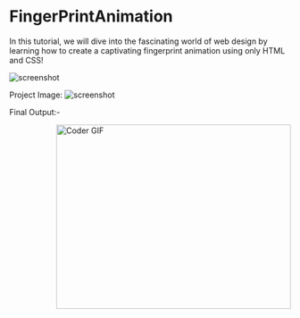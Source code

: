 # FingerPrintAnimation
In this tutorial, we will dive into the fascinating world of web design by learning how to create a captivating fingerprint animation using only HTML and CSS! 

![screenshot](show(1).png)


Project Image:
![screenshot](sleepy-mountains-5k-87.jpg)

Final Output:- 

<img align="right" src="https://github.com/SortedCoding/FingerPrintAnimation/blob/main/fingerprint.mp4" alt="Coder GIF" width="420" height="330">

